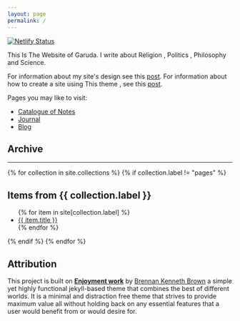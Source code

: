 ```yaml
---
layout: page
permalink: /
---
```


[![Netlify Status](https://api.netlify.com/api/v1/badges/734e4402-d8d0-42ea-bf25-dd67d3b8ae3b/deploy-status)](https://app.netlify.com/sites/garud/deploys)

This Is The Website of Garuda. I write about Religion , Politics , Philosophy and Science.

For information about my site's design see this [post](https://garud.netlify.app/posts/exploring-the-features-of-enjoyment-work). For information about how to create a site using This theme , see this [post](https://enjoyment-work.netlify.app/posts/how-to-setup-enjoyment-work).

Pages you may like to visit:

- [Catalogue of Notes](https://garud.netlify.app/notes)
- [Journal](https://garud.netlify.app/journals)
- [Blog](https://garud.netlify.app/posts)


## Archive
<hr>
{% for collection in site.collections %} 
 {% if collection.label != "pages" %} 
  
   <h2>Items from {{ collection.label }}</h2> 
   <ul> 
     {% for item in site[collection.label] %} 
       <li><a href="{{ item.url }}">{{ item.title }}</a></li> 
     {% endfor %} 
   </ul> 
   {% endif %} 
 {% endfor %}

## Attribution

This project is built on [**Enjoyment work**](https://github.com/brennanbrown/enjoyment-work) by [Brennan Kenneth Brown](https://github.com/brennanbrown) a simple yet highly functional jekyll-based theme that combines the best of different worlds. It is a minimal and distraction free theme that strives to provide maximum value all without holding back on any essential features that a user would benefit from or would desire for.

